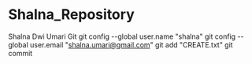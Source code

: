 # Shalna_Repository
Shalna Dwi Umari Git
git config --global user.name "shalna"
git config --global user.email "shalna.umari@gmail.com"
git add "CREATE.txt"
git commit 


